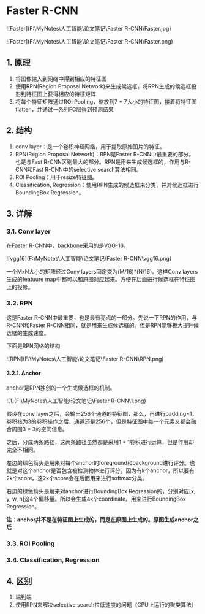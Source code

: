 # Faster R-CNN

![Faster](F:\MyNotes\人工智能\论文笔记\Faster R-CNN\Faster.jpg)

![Faster](F:\MyNotes\人工智能\论文笔记\Faster R-CNN\Faster.png)

## 1. 原理

1. 将图像输入到网络中得到相应的特征图
2. 使用RPN(Region Proposal Network)来生成候选框，将RPN生成的候选框投影到特征图上获得相应的特征矩阵
3. 将每个特征矩阵通过ROI Pooling，缩放到7 * 7大小的特征图，接着将特征图flatten，并通过一系列FC层得到预测结果

## 2. 结构

1. conv layer：是一个卷积神经网络，用于提取原始图片的特征。
2. RPN(Region Proposal Network)：RPN是Faster R-CNN中最重要的部分。也是与Fast R-CNN区别最大的部分。RPN是用来生成候选框的，作用与R-CNN和Fast R-CNN中的selective search算法相同。
3. ROI Pooling：用于resize特征图。
4. Classification, Regression：使用RPN生成的候选框来分类，并对候选框进行BoundingBox Regression。

## 3. 详解

### 3.1. Conv layer

在Faster R-CNN中，backbone采用的是VGG-16。

![vgg16](F:\MyNotes\人工智能\论文笔记\Faster R-CNN\vgg16.png)

一个MxN大小的矩阵经过Conv layers固定变为(M/16)*(N/16)。这样Conv layers生成的featuure map中都可以和原图对应起来。方便在后面进行候选框在特征图上的投影。

### 3.2. RPN

这是Faster R-CNN中最重要，也是最有亮点的一部分。先说一下RPN的作用，与R-CNN和Faster R-CNN相同，就是用来生成候选框的。但是RPN能够极大提升候选框的生成速度。

下面是RPN网络的结构

![RPN](F:\MyNotes\人工智能\论文笔记\Faster R-CNN\RPN.png)

#### 3.2.1. Anchor

anchor是RPN独创的一个生成候选框的机制。

![1](F:\MyNotes\人工智能\论文笔记\Faster R-CNN\1.png)

假设在conv layer之后，会输出256个通道的特征图，那么，再进行padding=1， 卷积核为3的卷积操作之后，通道还是256个，但是特征图中每一个元素又都会融合周围3 * 3的空间信息。

之后，分成两条路径，这两条路径虽然都是采用1 * 1卷积进行运算，但是作用却完全不相同。

左边的绿色箭头是用来对每个anchor的foreground和background进行评分。也就是对这个anchor是否包含被检测物体进行评分。因为有k个anchor，所以要有2k个score。这2k个score会在后面用来进行softmax分类。

右边的绿色箭头是用来对anchor进行BoundingBox Regression的，分别对应[x, y, w, h]这4个偏移量。所以会生成4k个coordinate。用来进行BoundingBox Regression。

**注：anchor并不是在特征图上生成的，而是在原图上生成的。原图生成anchor之后**



### 3.3. ROI Pooling



### 3.4. Classification, Regression



## 4. 区别

1. 端到端
2. 使用RPN来解决selective search拉低速度的问题（CPU上运行的聚类算法）

